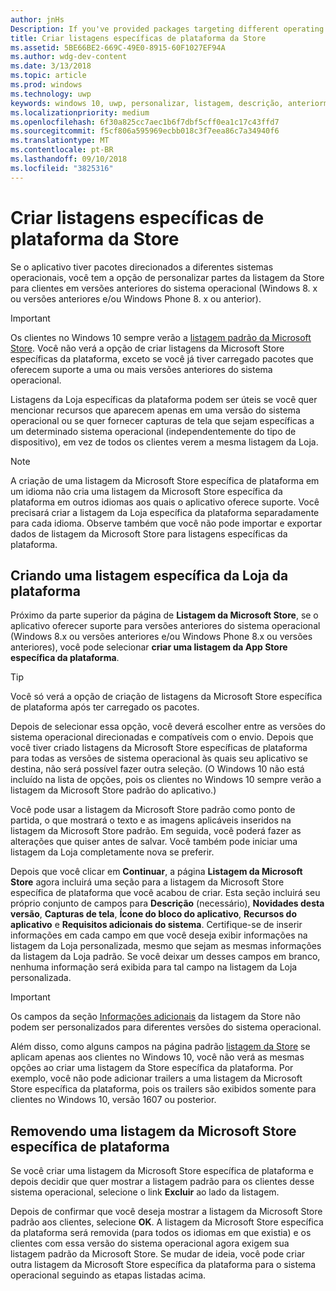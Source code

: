 ```yaml
---
author: jnHs
Description: If you've provided packages targeting different operating systems, you have the option to customize parts of your Store listing for different targeted operating systems.
title: Criar listagens específicas de plataforma da Store
ms.assetid: 5BE66BE2-669C-49E0-8915-60F1027EF94A
ms.author: wdg-dev-content
ms.date: 3/13/2018
ms.topic: article
ms.prod: windows
ms.technology: uwp
keywords: windows 10, uwp, personalizar, listagem, descrição, anteriormente
ms.localizationpriority: medium
ms.openlocfilehash: 6f30a825cc7aec1b6f7dbf5cff0ea1c17c43ffd7
ms.sourcegitcommit: f5cf806a595969ecbb018c3f7eea86c7a34940f6
ms.translationtype: MT
ms.contentlocale: pt-BR
ms.lasthandoff: 09/10/2018
ms.locfileid: "3825316"
---
```

# <a name="create-platform-specific-store-listings"></a>Criar listagens específicas de plataforma da Store


Se o aplicativo tiver pacotes direcionados a diferentes sistemas operacionais, você tem a opção de personalizar partes da listagem da Store para clientes em versões anteriores do sistema operacional (Windows 8. x ou versões anteriores e/ou Windows Phone 8. x ou anterior). 

> [!IMPORTANT]
> Os clientes no Windows 10 sempre verão a [listagem padrão da Microsoft Store](create-app-store-listings.md). Você não verá a opção de criar listagens da Microsoft Store específicas da plataforma, exceto se você já tiver carregado pacotes que oferecem suporte a uma ou mais versões anteriores do sistema operacional. 

Listagens da Loja específicas da plataforma podem ser úteis se você quer mencionar recursos que aparecem apenas em uma versão do sistema operacional ou se quer fornecer capturas de tela que sejam específicas a um determinado sistema operacional (independentemente do tipo de dispositivo), em vez de todos os clientes verem a mesma listagem da Loja.

> [!NOTE]
> A criação de uma listagem da Microsoft Store específica de plataforma em um idioma não cria uma listagem da Microsoft Store específica da plataforma em outros idiomas aos quais o aplicativo oferece suporte. Você precisará criar a listagem da Loja específica da plataforma separadamente para cada idioma. Observe também que você não pode importar e exportar dados de listagem da Microsoft Store para listagens específicas da plataforma.


## <a name="creating-a-platform-specific-store-listing"></a>Criando uma listagem específica da Loja da plataforma

Próximo da parte superior da página de **Listagem da Microsoft Store**, se o aplicativo oferecer suporte para versões anteriores do sistema operacional (Windows 8.x ou versões anteriores e/ou Windows Phone 8.x ou versões anteriores), você pode selecionar **criar uma listagem da App Store específica da plataforma**. 

> [!TIP]
> Você só verá a opção de criação de listagens da Microsoft Store específica de plataforma após ter carregado os pacotes.

Depois de selecionar essa opção, você deverá escolher entre as versões do sistema operacional direcionadas e compatíveis com o envio. Depois que você tiver criado listagens da Microsoft Store específicas de plataforma para todas as versões de sistema operacional às quais seu aplicativo se destina, não será possível fazer outra seleção. (O Windows 10 não está incluído na lista de opções, pois os clientes no Windows 10 sempre verão a listagem da Microsoft Store padrão do aplicativo.)

Você pode usar a listagem da Microsoft Store padrão como ponto de partida, o que mostrará o texto e as imagens aplicáveis inseridos na listagem da Microsoft Store padrão. Em seguida, você poderá fazer as alterações que quiser antes de salvar. Você também pode iniciar uma listagem da Loja completamente nova se preferir.

Depois que você clicar em **Continuar**, a página **Listagem da Microsoft Store** agora incluirá uma seção para a listagem da Microsoft Store específica de plataforma que você acabou de criar. Esta seção incluirá seu próprio conjunto de campos para **Descrição** (necessário), **Novidades desta versão**, **Capturas de tela**, **Ícone do bloco do aplicativo**, **Recursos do aplicativo** e **Requisitos adicionais do sistema**. Certifique-se de inserir informações em cada campo em que você deseja exibir informações na listagem da Loja personalizada, mesmo que sejam as mesmas informações da listagem da Loja padrão. Se você deixar um desses campos em branco, nenhuma informação será exibida para tal campo na listagem da Loja personalizada.


> [!IMPORTANT]
> Os campos da seção [Informações adicionais](create-app-store-listings.md#additional-information) da listagem da Store não podem ser personalizados para diferentes versões do sistema operacional.
> 
> Além disso, como alguns campos na página padrão [listagem da Store](create-app-store-listings.md) se aplicam apenas aos clientes no Windows 10, você não verá as mesmas opções ao criar uma listagem da Store específica da plataforma. Por exemplo, você não pode adicionar trailers a uma listagem da Microsoft Store específica da plataforma, pois os trailers são exibidos somente para clientes no Windows 10, versão 1607 ou posterior. 


## <a name="removing-a-platform-specific-store-listing"></a>Removendo uma listagem da Microsoft Store específica de plataforma

Se você criar uma listagem da Microsoft Store específica de plataforma e depois decidir que quer mostrar a listagem padrão para os clientes desse sistema operacional, selecione o link **Excluir** ao lado da listagem.

Depois de confirmar que você deseja mostrar a listagem da Microsoft Store padrão aos clientes, selecione **OK**. A listagem da Microsoft Store específica da plataforma será removida (para todos os idiomas em que existia) e os clientes com essa versão do sistema operacional agora exigem sua listagem padrão da Microsoft Store. Se mudar de ideia, você pode criar outra listagem da Microsoft Store específica da plataforma para o sistema operacional seguindo as etapas listadas acima.

 

 




